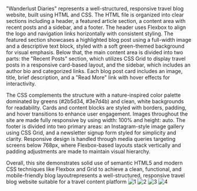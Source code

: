 "Wanderlust Diaries" represents a well-structured, responsive travel blog website, built using HTML and CSS. The HTML file is organized into clear sections including a header, a featured article section, a content area with recent posts and a sidebar, and a footer. The header uses Flexbox to align the logo and navigation links horizontally with consistent styling. The featured section showcases a highlighted blog post using a full-width image and a descriptive text block, styled with a soft green-themed background for visual emphasis. Below that, the main content area is divided into two parts: the "Recent Posts" section, which utilizes CSS Grid to display travel posts in a responsive card-based layout, and the sidebar, which includes an author bio and categorized links. Each blog post card includes an image, title, brief description, and a "Read More" link with hover effects for interactivity.

The CSS complements the structure with a nature-inspired color palette dominated by greens (#2b5d34, #3e7d4b) and clean, white backgrounds for readability. Cards and content blocks are styled with borders, padding, and hover transitions to enhance user engagement. Images throughout the site are made fully responsive by using width: 100% and height: auto. The footer is divided into two primary areas: an Instagram-style image gallery using CSS Grid, and a newsletter signup form styled for simplicity and clarity. Responsive design is handled through media queries targeting screens below 768px, where Flexbox-based layouts stack vertically and padding adjustments are made to maintain visual hierarchy.

Overall, this site demonstrates solid use of semantic HTML5 and modern CSS techniques like Flexbox and Grid to achieve a clean, functional, and mobile-friendly blog layoutrepresents a well-structured, responsive travel blog website suitable for a travel content platform
![1](https://github.com/user-attachments/assets/30f5f6eb-96ab-442e-8510-8f940100b2ce)
![2](https://github.com/user-attachments/assets/9611c6c6-47d1-4cee-9358-b71728457221)
![3](https://github.com/user-attachments/assets/b541a097-b030-43c5-b0cb-1fb18aa674d3)
![4](https://github.com/user-attachments/assets/d2819193-c72f-45c6-b954-bb430034788e)
